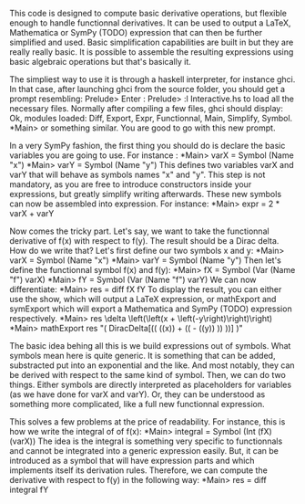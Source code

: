 This code is designed to compute basic derivative operations, but flexible enough to handle functionnal derivatives. It can be used to output a LaTeX, Mathematica or SymPy (TODO) expression that can then be further simplified and used. Basic simplification capabilities are built in but they are really really basic. It is possible to assemble the resulting expressions using basic algebraic operations but that's basically it.

The simpliest way to use it is through a haskell interpreter, for instance ghci. In that case, after launching ghci from the source folder, you should get a prompt resembling:
Prelude> 
Enter :
Prelude> :l Interactive.hs
to load all the necessary files. Normally after compiling a few files, ghci should display:
Ok, modules loaded: Diff, Export, Expr, Functionnal, Main, Simplify, Symbol.
*Main> 
or something similar. You are good to go with this new prompt.

In a very SymPy fashion, the first thing you should do is declare the basic variables you are going to use. For instance :
*Main> varX = Symbol (Name "x")
*Main> varY = Symbol (Name "y")
This defines two variables varX and varY that will behave as symbols names "x" and "y". This step is not mandatory, as you are free to introduce constructors inside your expressions, but greatly simplify writing afterwards. These new symbols can now be assembled into expression. For instance:
*Main> expr = 2 * varX + varY

Now comes the tricky part. Let's say, we want to take the functionnal derivative of f(x) with respect to f(y). The result should be a Dirac delta. How do we write that?
Let's first define our two symbols x and y:
*Main> varX = Symbol (Name "x")
*Main> varY = Symbol (Name "y")
Then let's define the functionnal symbol f(x) and f(y):
*Main> fX = Symbol (Var (Name "f") varX)
*Main> fY = Symbol (Var (Name "f") varY)
We can now differentiate:
*Main> res = diff fX fY
To display the result, you can either use the show, which will output a LaTeX expression, or mathExport and symExport which will export a Mathematica and SymPy (TODO) expression respectively.
*Main> res
\delta \left(\left(x + \left(-y\right)\right)\right)
*Main> mathExport res 
"( DiracDelta[(( ((x)) + (( - ((y)) )) ))] )"

The basic idea behing all this is we build expressions out of symbols. What symbols mean here is quite generic. It is something that can be added, substracted put into an exponential and the like. And most notably, they can be derived with respect to the same kind of symbol. Then, we can do two things. Either symbols are directly interpreted as placeholders for variables (as we have done for varX and varY). Or, they can be understood as something more complicated, like a full new functionnal expression.

This solves a few problems at the price of readability. For instance, this is how we write the integral of of f(x):
*Main> integral = Symbol (Int (fX) (varX))
The idea is the integral is something very specific to functionnals and cannot be integrated into a generic expression easily. But, it can be introduced as a symbol that will have expression parts and which implements itself its derivation rules. Therefore, we can compute the derivative with respect to f(y) in the following way:
*Main> res = diff integral fY





